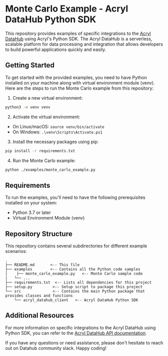 # Monte Carlo Example - Acryl DataHub Python SDK
This repository provides examples of specific integrations to the [Acryl DataHub](https://datahubproject.io/docs) using Acryl's Python SDK. The Acryl 
DataHub is a serverless, scalable platform for data processing and integration that allows developers to build powerful applications quickly and 
easily. 

## Getting Started
To get started with the provided examples, you need to have Python installed on your machine along with virtual environment module (venv). Here 
are the steps to run the Monte Carlo example from this repository:

1. Create a new virtual environment:
```bash
python3 -m venv venv
```

2. Activate the virtual environment:
- On Linux/macOS: `source venv/bin/activate`
- On Windows: `.\venv\Scripts\Activate.ps1`

3. Install the necessary packages using pip:
```bash
pip install -r requirements.txt
```

4. Run the Monte Carlo example:
```bash
python ./examples/monte_carlo_example.py
```

## Requirements
To run the examples, you'll need to have the following prerequisites installed on your system:
- Python 3.7 or later
- Virtual Environment Module (venv)

## Repository Structure
This repository contains several subdirectories for different example scenarios:
```
.
├── README.md       <-- This file
├── examples        <-- Contains all the Python code samples
│    ├── monte_carlo_example.py   <-- Monte Carlo sample code
|   └── ...
├── requirements.txt  <-- Lists all dependencies for this project
├── setup.py         <-- Setup script to package this project
└── src              <-- Contains the main Python package that provides classes and functions
    └── acryl_datahub_client   <-- Acryl DataHub Python SDK
```

## Additional Resources
For more information on specific integrations to the Acryl DataHub using Python SDK, you can refer to the [Acryl DataHub API 
documentation](https://datahubproject.io/docs/api/datahub-apis#datahub-api-comparison). 

If you have any questions or need assistance, please don't hesitate to reach out on Datahub community slack. Happy coding!